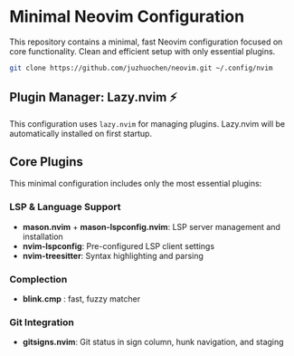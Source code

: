 # Minimal Neovim Configuration

This repository contains a minimal, fast Neovim configuration focused on core functionality. Clean and efficient setup with only essential plugins.

```bash
git clone https://github.com/juzhuochen/neovim.git ~/.config/nvim
```

## Plugin Manager: Lazy.nvim ⚡

This configuration uses `lazy.nvim` for managing plugins. Lazy.nvim will be automatically installed on first startup.

## Core Plugins

This minimal configuration includes only the most essential plugins:

### LSP & Language Support

- **mason.nvim** + **mason-lspconfig.nvim**: LSP server management and installation
- **nvim-lspconfig**: Pre-configured LSP client settings
- **nvim-treesitter**: Syntax highlighting and parsing

### Complection

- **blink.cmp** :  fast, fuzzy matcher

### Git Integration

- **gitsigns.nvim**: Git status in sign column, hunk navigation, and staging
